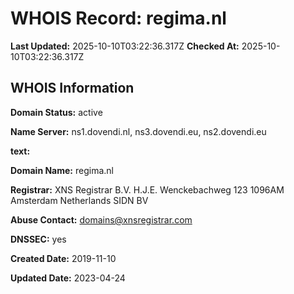 # WHOIS Record: regima.nl

**Last Updated:** 2025-10-10T03:22:36.317Z
**Checked At:** 2025-10-10T03:22:36.317Z

## WHOIS Information

**Domain Status:** active

**Name Server:** ns1.dovendi.nl, ns3.dovendi.eu, ns2.dovendi.eu

**text:** 

**Domain Name:** regima.nl

**Registrar:** XNS Registrar B.V. H.J.E. Wenckebachweg 123 1096AM Amsterdam Netherlands SIDN BV

**Abuse Contact:** domains@xnsregistrar.com

**DNSSEC:** yes

**Created Date:** 2019-11-10

**Updated Date:** 2023-04-24

